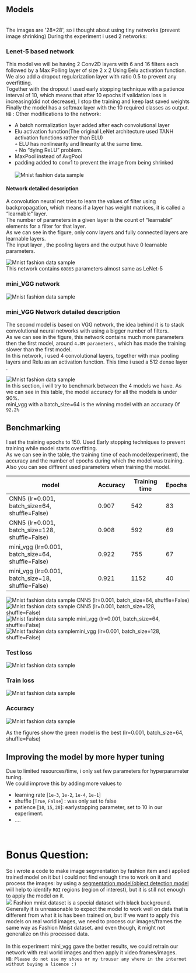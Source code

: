 
## Models
<br>The images are '28*28', so i thought about using tiny networks (prevent image shrinking)
During ths experiment i used 2 networks:
### Lenet-5 based network
This model we will be having 2 Conv2D layers with 6 and 16 filters each followed by a Max Polling layer of size 2 x 2 Using Eelu activation function.<br> 
We also add a dropout regularization layer with ratio 0.5 to prevent any overfitting.
<br> Together with the dropout I used early stopping technique with a patience interval of 10, which means that after 10 epochs if validation loss is increasing(did not decrease), I stop the training and keep last saved weights 
Finally the model has a softmax layer with the 10 required classes as output.
<br>`NB` : Other modifications to the network:
- A batch normalization layer added after each convolutional layer
- Elu activation function(The original LeNet architecture used TANH activation functions rather than ELU) 
<br>◦ ELU has nonlinearity and linearity at the same time.
<br>◦ No “dying ReLU” problem.
- MaxPool instead of AvgPool 
- padding added to conv1 to prevent the image from being shrinked <br><br>
![Mnist fashion data sample](assets/lenet2.jpg)
#### Network detailed description
A convolution neural net tries to learn the values of filter using backpropagation, which means if a layer has weight matrices, it is called a “learnable” layer. <br>
The number of parameters in a given layer is the count of “learnable” elements for a filter for that layer.<br>
As we can see in the figure, only conv layers and fully connected layers are learnable layers. <br>
The input layer , the pooling layers and the output have 0 learnable parameters.<br>

![Mnist fashion data sample](assets/cnn5params.jpg) <br>
This network contains `60865` parameters almost same as LeNet-5 
### mini_VGG network
![Mnist fashion data sample](assets/minivgg1.jpg)
### mini_VGG Network detailed description
The second model is based on VGG network, the idea behind it is to stack convolutional neural networks with using a bigger number of filters.<br>
As we can see in the figure, this network contains much more parameters then the first model, around `4.8M parameters`., which has made the training slower than the first model.
<br>
In this network, i used 4 convolutional layers, together with max pooling layers and Relu as an activation function. 
This time i used a 512 dense layer .

![Mnist fashion data sample](assets/vggparam.jpg)<br>
In this section, i will try to benchmark between the 4 models we have. As we can see in this table, the model accuracy for all the models is under 90%.
<br> mini_vgg with a batch_size=64 is the winning model with an accuracy 0f `92.2%`

## Benchmarking
I set the training epochs to 150. Used Early stopping techniques to prevent training while model starts overfitting.<br>
As we can see in the table, the training time of each model(experiment), the accuracy  and the number of epochs during which the model was training.
Also you can see diffirent used parameters when training the model.

| model | Accuracy | Training time | Epochs |
| --- | --- | --- | --- |
| CNN5 (lr=0.001, batch_size=64, shuffle=False) | 0.907 | 542| 83|
| CNN5 (lr=0.001, batch_size=128, shuffle=False) | 0.908 | 592| 69 |
| mini_vgg (lr=0.001, batch_size=64, shuffle=False)| 0.922  | 755| 67 |
| mini_vgg (lr=0.001, batch_size=18, shuffle=False)| 0.921| 1152| 40 |

![Mnist fashion data sample](assets/blue.png)  CNN5 (lr=0.001, batch_size=64, shuffle=False) <br>
![Mnist fashion data sample](assets/rose.png) CNN5 (lr=0.001, batch_size=128, shuffle=False)<br>
![Mnist fashion data sample](assets/green.png) mini_vgg (lr=0.001, batch_size=64, shuffle=False)<br>
![Mnist fashion data sample](assets/gray.png)mini_vgg (lr=0.001, batch_size=128, shuffle=False)<br>

### Test loss
![Mnist fashion data sample](assets/Test_Loss.svg)<br>
### Train loss
![Mnist fashion data sample](assets/Train_Loss.svg)<br>
### Accuracy
![Mnist fashion data sample](assets/Accuracy.svg)<br>

As the figures show the green model is the best  (lr=0.001, batch_size=64, shuffle=False) <br>
## Improving the model by more hyper tuning
Due to limited resources/time, i only set few parameters for hyperparameter tuning. <br>
We could improve this by adding more values to 
- learning rate [`1e-3`, `1e-2`, `1e-4`, `1e-1`]
- shuffle [`True`, `False`] : was only set to false
- patience [`10`, `15`, `20`]: earlystopping parameter, set to 10 in our experiment.
- ....
<br>

# Bonus Question:
So i wrote a code to make image segmentation by fashion item and i applied trained model on it but i could not find enough time to work on it and process the images:
by using a [segmentation model/object detection model](https://www.kaggle.com/pednoi/training-mask-r-cnn-to-be-a-fashionista-lb-0-07) will help to identify `ROI` regions (region of interest), but it is still not enough to apply the model on it. <br>
![](assets/segmodel.png)
Fashion mnist dataset is a special dataset with black background. <br>
 Generally it is unreasonable to expect the model to work well on data that is different from what it is has been trained on, but If we want to apply this models on real world images, we need to process our images/frames the same way as Fashion Mnist dataset. and even though, it might not generalize on this processed data.  
 <br> In this experiment mini_vgg gave the better results, we could retrain our network with real world images and then apply it video frames/images.
 <br>
 `NB`: `Please do not use my shoes or my trouser any where in the internet without buying a licence :)`